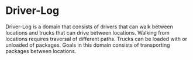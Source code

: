 # Driver-Log

Driver-Log is a domain that consists of drivers that can walk between locations and trucks that can drive between locations. Walking from locations requires traversal of different paths. Trucks can be loaded with or unloaded of packages. Goals in this domain consists of transporting packages between locations.